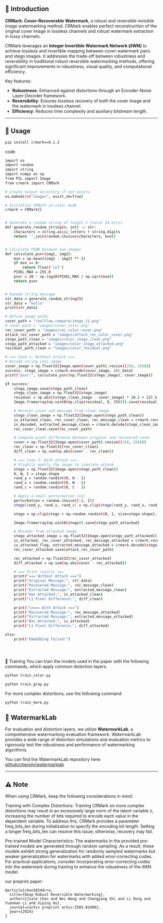 ## 📝 Introduction

**CRMark: Cover-Recoverable Watermark**, a robust and reversible invisible image watermarking method. CRMark enables perfect reconstruction of the original cover image in lossless channels and robust watermark extraction in lossy channels.

CRMark leverages an **Integer Invertible Watermark Network (iIWN)** to achieve lossless and invertible mapping between cover-watermark pairs and stego images. It addresses the trade-off between robustness and reversibility in traditional robust reversible watermarking methods, offering significant improvements in robustness, visual quality, and computational efficiency.

Key features:
- **Robustness**: Enhanced against distortions through an Encoder-Noise Layer-Decoder framework.
- **Reversibility**: Ensures lossless recovery of both the cover image and the watermark in lossless channel.
- **Efficiency**: Reduces time complexity and auxiliary bitstream length.

---
## 🚀 Usage
```bash
pip install crmark==0.1.3
```

code
```bash
import os
import random
import string
import numpy as np
from PIL import Image
from crmark import CRMark

# Create output directory if not exists
os.makedirs("images", exist_ok=True)

# Initialize CRMark in color mode
crmark = CRMark()


# Generate a random string of length 3 (total 24 bits)
def generate_random_string(n: int) -> str:
    characters = string.ascii_letters + string.digits
    return ''.join(random.choices(characters, k=n))


# Calculate PSNR between two images
def calculate_psnr(img1, img2):
    mse = np.mean((img1 - img2) ** 2)
    if mse == 0:
        return float('inf')
    PIXEL_MAX = 255.0
    psnr = 20 * np.log10(PIXEL_MAX / np.sqrt(mse))
    return psnr


# Random string message
str_data = generate_random_string(5)
str_data = "hello"
print(str_data)

# Define image paths
cover_path = "realflow_compare/image_11.png"
# cover_path = "images/cover_color.png"
rec_cover_path = "images/rec_color_cover.png"
attack_rec_cover_path = "images/attack_rec_color_cover.png"
stego_path_clean = "images/color_stego_clean.png"
stego_path_attacked = "images/color_stego_attacked.png"
residual_path_clean = "images/color_residual.png"

# === Case 1: Without attack ===
# Encode string into image
cover_image = np.float32(Image.open(cover_path).resize((256, 256)))
success, stego_image = crmark.encode(cover_image, str_data)
print("psnr:", calculate_psnr(np.float32(stego_image), cover_image))

if success:
    stego_image.save(stego_path_clean)
    stego_clean_image = np.float32(stego_image)
    residual = np.abs((stego_clean_image - cover_image) * 10.) + 127.5
    Image.fromarray(np.uint8(np.clip(residual, 0, 255))).save(residual_path_clean)

    # Recover cover and message from clean image
    stego_clean_image = np.float32(Image.open(stego_path_clean))
    is_attacked_clean, rec_cover_clean, rec_message_clean = crmark.recover(stego_clean_image)
    is_decoded, extracted_message_clean = crmark.decode(stego_clean_image)
    rec_cover_clean.save(rec_cover_path)

    # Compute pixel difference between original and recovered cover
    cover = np.float32(Image.open(cover_path).resize((256, 256)))
    rec_clean = np.float32(rec_cover_clean)
    diff_clean = np.sum(np.abs(cover - rec_clean))

    # === Case 2: With attack ===
    # Slightly modify the image to simulate attack
    stego = np.float32(Image.open(stego_path_clean))
    H, W, C = stego.shape
    rand_y = random.randint(0, H - 1)
    rand_x = random.randint(0, W - 1)
    rand_c = random.randint(0, C - 1)

    # Apply a small perturbation (±1)
    perturbation = random.choice([-1, 1])
    stego[rand_y, rand_x, rand_c] = np.clip(stego[rand_y, rand_x, rand_c] + perturbation, 0, 255)

    stego = np.clip(stego + np.random.randint(0, 1, size=stego.shape), 0, 255)

    Image.fromarray(np.uint8(stego)).save(stego_path_attacked)

    # Recover from attacked image
    stego_attacked_image = np.float32(Image.open(stego_path_attacked))
    is_attacked, rec_cover_attacked, rec_message_attacked = crmark.recover(stego_attacked_image)
    is_attacked_flag, extracted_message_attacked = crmark.decode(stego_attacked_image)
    rec_cover_attacked.save(attack_rec_cover_path)

    rec_attacked = np.float32(rec_cover_attacked)
    diff_attacked = np.sum(np.abs(cover - rec_attacked))

    # === Print results ===
    print("=== Without Attack ===")
    print("Original Message:", str_data)
    print("Recovered Message:", rec_message_clean)
    print("Extracted Message:", extracted_message_clean)
    print("Was Attacked:", is_attacked_clean)
    print("L1 Pixel Difference:", diff_clean)

    print("\n=== With Attack ===")
    print("Recovered Message:", rec_message_attacked)
    print("Extracted Message:", extracted_message_attacked)
    print("Was Attacked:", is_attacked)
    print("L1 Pixel Difference:", diff_attacked)

else:
    print("Emebdding failed!")





```

🚀 Training
You can train the models used in the paper with the following commands, which apply common distortion layers:
```bash
python train_color.py
```

```bash
python train_gray.py
```

For more complex distortions, use the following command:
```bash
python train_more.py
```

## 🚀 WatermarkLab

For evaluation and distortion layers, we utilize **WatermarkLab**, a comprehensive watermarking evaluation framework. WatermarkLab provides a wide range of distortion simulations and evaluation metrics to rigorously test the robustness and performance of watermarking algorithms.

You can find the WatermarkLab repository here: [github/chenoly/watermarklab](https://github.com/chenoly/watermarklab)

---

## ⚠️ Note  
When using CRMark, keep the following considerations in mind:

Training with Complex Distortions: Training CRMark on more complex distortions may result in an excessively large norm of the latent variable z, increasing the number of bits required to encode each value in the dependent variable. To address this, CRMark provides a parameter freq_bits_len during initialization to specify the encoding bit length. Setting a longer freq_bits_len can resolve this issue; otherwise, recovery may fail.

Pre-trained Model Characteristics: The watermarks in the provided pre-trained models are generated through random sampling. As a result, these models exhibit strong generalization for randomly sampled watermarks but weaker generalization for watermarks with added error-correcting codes. For practical applications, consider incorporating error-correcting codes into the watermark during training to enhance the robustness of the iIWN model.



our preprint paper:  

```
@article{chen2024drrw,
  title={Deep Robust Reversible Watermarking},
  author={Jiale Chen and Wei Wang and Chongyang Shi and Li Dong and Yuanman Li and Xiping Hu},
  journal={arXiv preprint arXiv:2503.02490},
  year={2024}
}
```
